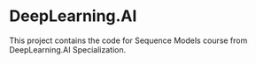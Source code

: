 # DeepLearning.AI

This project contains the code for Sequence Models course from DeepLearning.AI Specialization.
